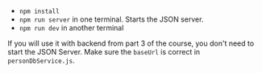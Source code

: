 - ``npm install``
- `npm run server` in one terminal. Starts the JSON server. 
- ``npm run dev`` in another terminal

If you will use it with backend from part 3 of the course, you don't need to start the JSON Server.
Make sure the `baseUrl` is correct in `personDbService.js`.

